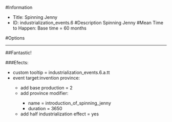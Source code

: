 #Information
 - Title: Spinning Jenny
 - ID: industrialization_events.6
#Description
Spinning Jenny
#Mean Time to Happen:
Base time = 60 months

#Options

___
##Fantastic!

###Efects:<ul><li>custom tooltip = industrialization_events.6.a.tt</li><li>event target:invention province:</li><ul><li>add base production = 2</li><li>add province modifier:</li><ul><li>name = introduction_of_spinning_jenny</li><li>duration = 3650</li></ul><li>add half industrialization effect = yes</li></ul></ul>
